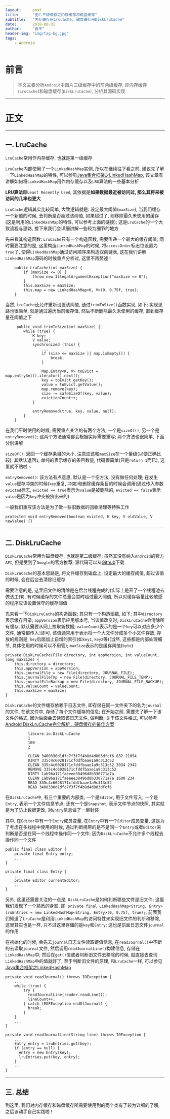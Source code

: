 ```yaml
---
layout:     post
title:      "图片三级缓存之内存缓存和磁盘缓存"
subtitle:   "内存缓存用LruCache, 磁盘缓存用DiskLruCache"
date:       2018-08-31
author:     "袁平"
header-img: "img/tag-bg.jpg"
tags:
    - Android
---
```


# 前言

> 本文主要分析`Android`中图片三级缓存中的前两级缓存, 即内存缓存(`LruCache`)和磁盘缓存(`DiskLruCache`), 分析其源码实现

----

# 正文

----


## 一. LruCache

`LruCache`常用作内存缓存, 也就是第一级缓存

`LruCache`内部使用了一个`LinkedHashMap`实例, 所以在继续往下看之前, 建议先了解一下`LinkedHashMap`的特性, 可以参见[Java集合框架之LinkedHashMap](https://husteryp.github.io/2018/08/28/Java%E9%9B%86%E5%90%88%E6%A1%86%E6%9E%B6%E4%B9%8BLinkedHashMap/), 该文章有讲解如何将`LinkedHashMap`用作内存缓存以及`LRU`算法的一些基本分析

**LRU算法**即`Least Recently Used`, 其依据是**如果数据最近被访问过, 那么其将来被访问的几率也更大**

`LruCache`逻辑其实比较简单, 大致逻辑就是: 设定最大阈值(`maxSize`), 当我们缓存一个新值的时候, 去判断是否超过该阈值, 如果超过了, 则移除最久未使用的缓存(这是利用的`LinkedHashMap`的特性, 可以参考上面的链接); 这是`LruCache`的一个大致流程与思路, 接下来我们会详细讲解一些较为细节的地方                


先来看其构造函数: `LruCache`只有一个构造函数, 需要传递一个最大的缓存阈值; 同时需要注意的是, 这里构造`LinkedHashMap`的时候, 将`accessOrder`标志位设置为`true`了, 使得`LinkedHashMap`通过访问顺序来构造双向链表, 这在我们讲解`LinkedHashMap`源码的时候重点分析过, 这里不再赘述 !

```
    public LruCache(int maxSize) {
        if (maxSize <= 0) {
            throw new IllegalArgumentException("maxSize <= 0");
        }
        this.maxSize = maxSize;
        this.map = new LinkedHashMap<K, V>(0, 0.75f, true);
    }
```

当然, `LruCache`还允许重新设置该阈值, 通过`trimToSize()`函数实现, 如下; 实现思路也很简单, 就是通过遍历当前缓存值, 然后不断删除最久未使用的缓存, 直到缓存量在阈值之下

```
     public void trimToSize(int maxSize) {
        while (true) {
            K key;
            V value;
            synchronized (this) {
                ...
                if (size <= maxSize || map.isEmpty()) {
                    break;
                }

                Map.Entry<K, V> toEvict = map.entrySet().iterator().next();
                key = toEvict.getKey();
                value = toEvict.getValue();
                map.remove(key);
                size -= safeSizeOf(key, value);
                evictionCount++;
            }

            entryRemoved(true, key, value, null);
        }
    }
```

在我们平时使用的时候, 需要重点关注的有两个方法, 一个是`sizeOf()`, 另一个是`entryRemoved()`; 这两个方法通常都会根据实际需要重写; 两个方法也很简单, 下面分别讲解

`sizeOf()`: 返回一个缓存条目的大小, 注意应该和`maxSize`在一个量级(以便正确比较); 其默认返回`1`, 单纯的表示缓存的条目数量, 代码很简单(只是`return 1`而已), 这里就不贴啦 ~

`entryRemoved()`: 该方法有点意思, 默认是一个空方法, 没有做任何处理; 在发生`value`缓存冲突的时候(`key`重复, 冲突)和删除缓存条目的时候会调用(通过传入参数`evicted`标志, `evicted == true`表示为`value`是被删除的, `evicted == false`表示`value`是因为`key`冲突被挤出来的)

一般我们重写该方法是为了做一些旧数据的回收清理等特殊工作

```
protected void entryRemoved(boolean evicted, K key, V oldValue, V newValue) {}
```

-----

## 二. DiskLruCache

`DiskLruCache`常用作磁盘缓存, 也就是第二级缓存; 虽然其没有纳入`Android`的官方`API`, 但是受到了`Google`的官方推荐; 源代码可以从[Github](https://github.com/JakeWharton/DiskLruCache)下载

`DiskLruCache`的基本思路是, 将文件缓存到磁盘上, 设定最大的缓存阈值, 超过该值的时候, 会在后台去清除旧缓存

需要注意的是, 这里旧文件的清除是在后台线程完成的(实际上是开了一个线程池去做该工作), 有时候缓存的文件总量会暂时超过最大阈值, 所以对缓存容量比较敏感的程序应该设置保守的缓存阈值

先来看一下`DiskLruCache`的构造函数; 其只有一个构造函数, 如下; 其中`directory`表示缓存目录; `appVersion`表示应用版本号, 当该值改变时, `DiskLruCache`会清除所有缓存, 默认需要从网上拉取新数据; `valueCount`表示的是一个`key`可以对应多少个文件, 通常都传入`1`即可, 该值通常用于表示将一个大文件分成多个小文件存放, 存放的规则是, `key`后面加上自增的索引(如`key1`, `key2`等)(当然, 这些都是内部处理细节, 具体使用的时候可以不用管); `maxSize`表示的是缓存阈值(`byte`)

```
private DiskLruCache(File directory, int appVersion, int valueCount, long maxSize) {
    this.directory = directory;
    this.appVersion = appVersion;
    this.journalFile = new File(directory, JOURNAL_FILE);
    this.journalFileTmp = new File(directory, JOURNAL_FILE_TEMP);
    this.journalFileBackup = new File(directory, JOURNAL_FILE_BACKUP);
    this.valueCount = valueCount;
    this.maxSize = maxSize;
}
```

`DiskLruCache`的文件缓存依赖于日志文件, 即存储在同一文件夹下的名为`journal`的文件, 在该文件中, 存储了每个文件缓存的信息;  在开始之前, 需要先了解一下该文件的格式, 因为后面会去读取该日志文件, 做判断; 关于该文件格式, 可以参考[Android DiskLruCache完全解析，硬盘缓存的最佳方案](https://blog.csdn.net/guolin_blog/article/details/28863651)

```
          libcore.io.DiskLruCache
          1
          100
          2
     
          CLEAN 3400330d1dfc7f3f7f4b8d4d803dfcf6 832 21054
          DIRTY 335c4c6028171cfddfbaae1a9c313c52
          CLEAN 335c4c6028171cfddfbaae1a9c313c52 3934 2342
          REMOVE 335c4c6028171cfddfbaae1a9c313c52
          DIRTY 1ab96a171faeeee38496d8b330771a7a
          CLEAN 1ab96a171faeeee38496d8b330771a7a 1600 234
          READ 335c4c6028171cfddfbaae1a9c313c52
          READ 3400330d1dfc7f3f7f4b8d4d803dfcf6
```

在`DiskLruCache`中, 有三个重要的内部类, 一个是`Editor`, 用于文件写入; 一个是`Entry`, 表示一个文件信息节点; 还有一个是`Snapshot`, 表示文件节点的快照, 其实就是为了防止数据更改, 对`Entry`信息做了一层封装

其中, 在`Editor`中有一个`Entry`成员变量, 在`Entry`中有一个`Editor`成员变量, 这是为了考虑在多线程中使用的时候, 通过判断携带的是不是同一个`Entry`或者`Editor`来判断是否是在同一个线程中操作同一个文件; 因为`DiskLruCache`不允许多个线程去操作同一个文件

```
public final class Editor {
    private final Entry entry;
    ...
}
```
```
private final class Entry {
    ...
    private Editor currentEditor;
    ...
}
```

另外, 这里还需要关注的一点是, `DiskLruCache`是如何判断哪些文件是旧文件; 这里我们发现了一个熟悉的身影, 即`
private final LinkedHashMap<String, Entry> lruEntries = new LinkedHashMap<String, Entry>(0, 0.75f, true);`, 前面我们知道了`LruCache`是利用`LinkedHashMap`的访问特性来实现旧文件的判断和移除, 这里其实也是一样, 只不过这里存储的是`key`和`Entry`; 这也是前面日志文件`journal`的作用

在初始化的时候, 会先去`journal`日志文件读取键值信息, 在`readJournal()`中不断的去读取`journal`文件, 然后调用`readJournalLine()`构建信息, 存储在`LinkedHashMap`中; 然后在`get()`值或者判断旧文件去移除的时候, 就直接去查询`LinkedHashMap`中的值就好了; 至于判断旧文件的原理, 和`LruCache`一样, 可以参见[Java集合框架之LinkedHashMap](https://husteryp.github.io/2018/08/28/Java%E9%9B%86%E5%90%88%E6%A1%86%E6%9E%B6%E4%B9%8BLinkedHashMap/)

```
private void readJournal() throws IOException {
    ...
    while (true) {
        try {
          readJournalLine(reader.readLine());
          lineCount++;
        } catch (EOFException endOfJournal) {
          break;
        }
    }
    ...
}
```

```
private void readJournalLine(String line) throws IOException {
    ...
    Entry entry = lruEntries.get(key);
    if (entry == null) {
      entry = new Entry(key);
      lruEntries.put(key, entry);
    }
    ...
}
```


------------

## 三. 总结

到这里, 我们对内存缓存和磁盘缓存所需要使用到的两个类有了较为详细的了解, 之后该动手自己实践啦 !
